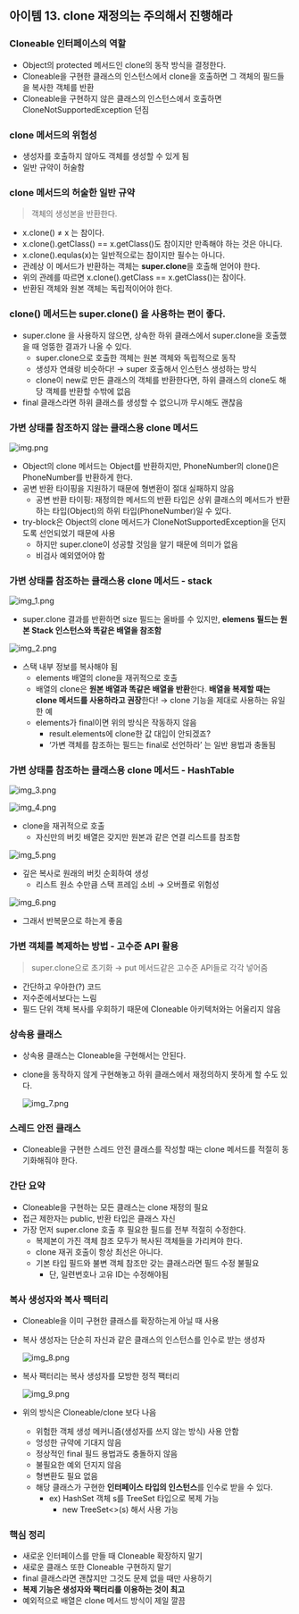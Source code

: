 ## 아이템 13. clone 재정의는 주의해서 진행해라

### Cloneable 인터페이스의 역할

- Object의 protected 메서드인 clone의 동작 방식을 결정한다.
- Cloneable을 구현한 클래스의 인스턴스에서 clone을 호출하면 그 객체의 필드들을 복사한 객체를 반환
- Cloneable을 구현하지 않은 클래스의 인스턴스에서 호출하면 CloneNotSupportedException 던짐

### clone 메서드의 위험성

- 생성자를 호출하지 않아도 객체를 생성할 수 있게 됨
- 일반 규약이 허술함

### clone 메서드의 허술한 일반 규약

> 객체의 생성본을 반환한다.
>
- x.clone() ≠ x 는 참이다.
- x.clone().getClass() == x.getClass()도 참이지만 만족해야 하는 것은 아니다.
- x.clone().equlas(x)는 일반적으로는 참이지만 필수는 아니다.
- 관례상 이 메서드가 반환하는 객체는 **super.clone**을 호출해 얻어야 한다.
- 위의 관례를 따르면 x.clone().getClass == x.getClass()는 참이다.
- 반환된 객체와 원본 객체는 독립적이어야 한다.

### clone() 메서드는 super.clone() 을 사용하는 편이 좋다.

- super.clone 을 사용하지 않으면, 상속한 하위 클래스에서 super.clone을 호출했을 때 엉뚱한 결과가 나올 수 있다.
    - super.clone으로 호출한 객체는 원본 객체와 독립적으로 동작
    - 생성자 연쇄랑 비슷하다! → super 호출해서 인스턴스 생성하는 방식
    - clone이 new로 만든 클래스의 객체를 반환한다면, 하위 클래스의 clone도 해당 객체를 반환할 수밖에 없음
- final 클래스라면 하위 클래스를 생성할 수 없으니까 무시해도 괜찮음

### 가변 상태를 참조하지 않는 클래스용 clone 메서드

![img.png](images/img.png)

- Object의 clone 메서드는 Object를 반환하지만, PhoneNumber의 clone()은 PhoneNumber를 반환하게 한다.
- 공변 반환 타이핑을 지원하기 때문에 형변환이 절대 실패하지 않음
    - 공변 반환 타이핑: 재정의한 메서드의 반환 타입은 상위 클래스의 메서드가 반환하는 타입(Object)의 하위 타입(PhoneNumber)일 수 있다.
- try-block은 Object의 clone 메서드가 CloneNotSupportedException을 던지도록 선언되었기 때문에 사용
    - 하지만 super.clone이 성공할 것임을 알기 때문에 의미가 없음
    - 비검사 예외였어야 함

### 가변 상태를 참조하는 클래스용 clone 메서드 - stack

![img_1.png](images/img_1.png)
- super.clone 결과를 반환하면 size 필드는 올바를 수 있지만, **elemens 필드는 원본 Stack 인스턴스와 똑같은 배열을 참조함**

![img_2.png](images/img_2.png)
- 스택 내부 정보를 복사해야 됨
    - elements 배열의 clone을 재귀적으로 호출
    - 배열의 clone은 **원본 배열과 똑같은 배열을 반환**한다. **배열을 복제할 때는 clone 메서드를 사용하라고 권장**한다! → clone 기능을 제대로 사용하는 유일한 예
    - elements가 final이면 위의 방식은 작동하지 않음
        - result.elements에 clone한 값 대입이 안되겠죠?
        - ‘가변 객체를 참조하는 필드는 final로 선언하라’ 는 일반 용법과 충돌됨

### 가변 상태를 참조하는 클래스용 clone 메서드 - HashTable

![img_3.png](images/img_3.png)

![img_4.png](images/img_4.png)

- clone을 재귀적으로 호출
    - 자신만의 버킷 배열은 갖지만 원본과 같은 연결 리스트를 참조함

![img_5.png](images/img_5.png)

- 깊은 복사로 원래의 버킷 순회하여 생성
    - 리스트 원소 수만큼 스택 프레임 소비 → 오버플로 위험성

![img_6.png](images/img_6.png)

- 그래서 반복문으로 하는게 좋음

### 가변 객체를 복제하는 방법 - 고수준 API 활용

> super.clone으로 초기화 → put 메서드같은 고수준 API들로 각각 넣어줌
>
- 간단하고 우아한(?) 코드
- 저수준에서보다는 느림
- 필드 단위 객체 복사를 우회하기 때문에 Cloneable 아키텍처와는 어울리지 않음

### 상속용 클래스

- 상속용 클래스는 Cloneable을 구현해서는 안된다.
- clone을 동작하지 않게 구현해놓고 하위 클래스에서 재정의하지 못하게 할 수도 있다.

  ![img_7.png](images/img_7.png)


### 스레드 안전 클래스

- Cloneable을 구현한 스레드 안전 클래스를 작성할 때는 clone 메서드를 적절히 동기화해줘야 한다.

### 간단 요약

- Cloneable을 구현하는 모든 클래스는 clone 재정의 필요
- 접근 제한자는 public, 반환 타입은 클래스 자신
- 가장 먼저 super.clone 호출 후 필요한 필드를 전부 적절히 수정한다.
    - 복제본이 가진 객체 참조 모두가 복사된 객체들을 가리켜야 한다.
    - clone 재귀 호출이 항상 최선은 아니다.
    - 기본 타입 필드와 불변 객체 참조만 갖는 클래스라면 필드 수정 불필요
        - 단, 일련번호나 고유 ID는 수정해야됨

### 복사 생성자와 복사 팩터리

- Cloneable을 이미 구현한 클래스를 확장하는게 아닐 때 사용
- 복사 생성자는 단순히 자신과 같은 클래스의 인스턴스를 인수로 받는 생성자

  ![img_8.png](images/img_8.png)

- 복사 팩터리는 복사 생성자를 모방한 정적 팩터리

  ![img_9.png](images/img_9.png)

- 위의 방식은 Cloneable/clone 보다 나음
    - 위험한 객체 생성 메커니즘(생성자를 쓰지 않는 방식) 사용 안함
    - 엉성한 규약에 기대지 않음
    - 정상적인 final 필드 용법과도 충돌하지 않음
    - 불필요한 예외 던지지 않음
    - 형변환도 필요 없음
    - 해당 클래스가 구현한 **인터페이스 타입의 인스턴스**를 인수로 받을 수 있다.
      - ex) HashSet 객체 s를 TreeSet 타입으로 복제 가능
        - new TreeSet<>(s) 해서 사용 가능


### 핵심 정리

- 새로운 인터페이스를 만들 때 Cloneable 확장하지 말기
- 새로운 클래스 또한 Cloneable 구현하지 말기
- final 클래스라면 괜찮지만 그것도 문제 없을 때만 사용하기
- **복제 기능은 생성자와 팩터리를 이용하는 것이 최고**
- 예외적으로 배열은 clone 메서드 방식이 제일 깔끔